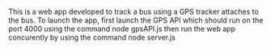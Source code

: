 This is a web app developed to track a bus using a GPS tracker attaches to the bus.
To launch the app, first launch the GPS API which should run on the port 4000 using the command node gpsAPI.js then run the web app concurently by using the command node server.js
